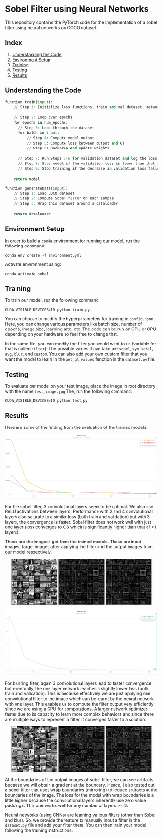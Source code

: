 # Sobel Filter using Neural Networks

This repository contains the PyTorch code for the implementation of a sobel filter using neural networks on COCO dataset.

## Index

1. [Understanding the Code](#understanding)
2. [Environment Setup](#setup)
3. [Training](#training)
4. [Testing](#testing)
5. [Results](#results)

## Understanding the Code

```python
function train(input):
    // Step 1: Initialize loss functions, train and val dataset, network  

    // Step 2: Loop over epochs
    for epochs in num_epochs:
      // Step 3: Loop through the dataset
      for batch in input:
          // Step 4: Compute model output
          // Step 5: Compute loss between output and GT
          // Step 6: Backprop and update weights

      // Step 7: Run Steps 3-6 for validation dataset and log the loss
      // Step 8: Save model if the validation loss is lower than that at previous epoch
      // Step 9: Stop training if the decrease in validation loss falls below a certain percentages or epochs are complete

    return model
```

```python
function generateData(input):
    // Step 1: Load COCO dataset
    // Step 2: Compute Sobel filter on each sample 
    // Step 3: Wrap this dataset around a dataloader 

    return dataloader
```

## Environment Setup

In order to build a ```conda``` environment for running our model, run the following command:
```
conda env create -f environment.yml
```

Activate environment using:
```
conda activate sobel
```

## Training 

To train our model, run the following command:
```
CUDA_VISIBLE_DEVICES=ID python train.py
```

You can choose to modify the hyperparameters for training in ```config.json```. Here, you can change various parameters like batch size, number of epochs, image size, learning rate, etc. The code can be run on GPU or CPU depending on your hardware so feel free to change that. 

In the same file, you can modify the filter you would want to us (variable for that is called ```filter```). The possible values it can take are ```sobel```, ```sym_sobel```, ```avg```, ```blur```, and ```custom```.
You can also add your own custom filter that you want the model to learn in the ```get_gt_values``` function in the ```dataset.py``` file.

## Testing 

To evaluate our model on your test image, place the image in root directory with the name ```test_image.jpg```
The, run the following command:

```
CUDA_VISIBLE_DEVICES=ID python test.py
```

## Results

Here are some of the finding from the evaluation of the trained models.

![Sobel](media/sobel_layers.png)

For the sobel filter, 3 convolutional layers seem to be optimal. We also use ReLU activations between layers.
Performance with 2 and 4 convolutional layers also saturate to a similar loss (both train and validation) but with 3 layers, the convergence is faster. Sobel filter does not work well with just one layer (loss converges to 0.3 which is significantly higher than that of >1 layers). 

These are the images I got from the trained models. These are input images, target images after applying the filter and the output images from our model respectively.

<p align="center">
  <img src="media/sobel/images_input.png" width="30%" alt="Input Images">
  <img src="media/sobel/images_target.png" width="30%" alt="Target Images">
  <img src="media/sobel/images_output.png" width="30%" alt="Output Images">
</p>

![Blur](media/blur_layers.png)

For blurring filter, again 3 convolutional layers lead to faster convergence but eventually, the one layer network reaches a slightly lower loss (both train and validation). This is because effectively we are just applying one convolutional filter to the image which can be learnt by the neural network with one layer. This enables us to compute the filter output very efficiently since we are using a GPU for computations.
A larger network optimizes faster due to its capacity to learn more complex behaviors and since there are multiple ways to represent a filter, it converges faster to a solution.

<p align="center">
  <img src="media/sym_sobel/images_input.png" width="30%" alt="Input Images">
  <img src="media/sym_sobel/images_target.png" width="30%" alt="Target Images">
  <img src="media/sym_sobel/images_output.png" width="30%" alt="Output Images">
</p>

At the boundaries of the output images of sobel filter, we can see artifacts because we will obtain a gradient at the boundary.
Hence, I also tested out a sobel filter that uses wrap boundaries (mirroring) to reduce artifacts at the boundaries of the image. The loss for the model with wrap boundaries is a little higher because the convolutional layers inherently use zero value paddings. This one works well for any number of layers >= 3.

Neural networks (using CNNs) are learning various filters (other than Sobel and blur). So, we provide the feature to manually input a filter in the ```dataset.py``` file and add your filter there. You can then train your model following the training instructions.